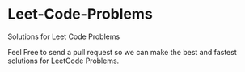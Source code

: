 # Leet-Code-Problems
Solutions for Leet Code Problems

Feel Free to send a pull request so we can make the best and fastest solutions for LeetCode Problems.